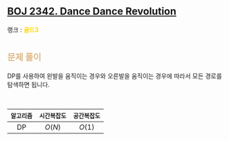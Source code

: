 # <span style="font-size:17pt; font-weight:bold">[BOJ 2342. Dance Dance Revolution](https://www.acmicpc.net/problem/2342)</span>
랭크 : <span style="color:gold">__골드3__</span>
<br>

# <span style="font-size:15pt;color:BurlyWood">문제 풀이</span>

DP를 사용하여 왼발을 움직이는 경우와 오른발을 움직이는 경우에 따라서 모든 경로를 탐색하면 됩니다.

<br>

|`알고리즘`|`시간복잡도`|`공간복잡도`|
|:---:|:---:|:---:|
| DP | $O(N)$| $O(1)$ |

<br><br>

